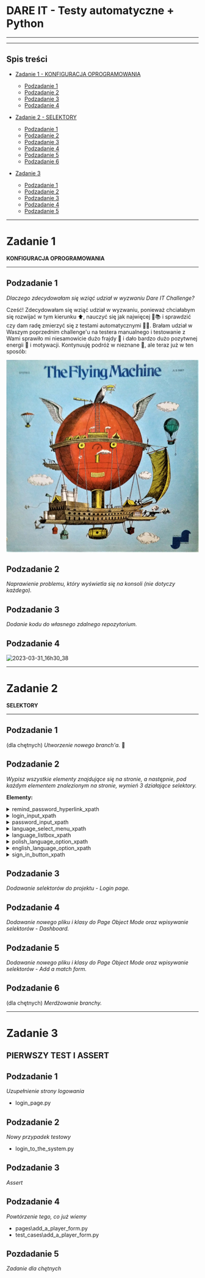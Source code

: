 # DARE IT - Testy automatyczne + Python
---
---
## Spis treści
* [Zadanie 1 - KONFIGURACJA OPROGRAMOWANIA](#zadanie-1)
  * [Podzadanie 1](#podzadanie-1) 
  * [Podzadanie 2](#podzadanie-2)
  * [Podzadanie 3](#podzadanie-3)
  * [Podzadanie 4](#podzadanie-4)

* [Zadanie 2 - SELEKTORY](#zadanie-2)
  * [Podzadanie 1](#podzadanie-1-1)
  * [Podzadanie 2](#podzadanie-2-1)
  * [Podzadanie 3](#podzadanie-3-1)
  * [Podzadanie 4](#podzadanie-4-1)
  * [Podzadanie 5](#podzadanie-5)
  * [Podzadanie 6](#podzadanie-6)
  
* [Zadanie 3](#zadanie-3)
  * [Podzadanie 1](#podzadanie-1-2) 
  * [Podzadanie 2](#podzadanie-2-2)
  * [Podzadanie 3](#podzadanie-3-2)
  * [Podzadanie 4](#podzadanie-4-2)
  * [Podzadanie 5](#podzadanie-5-1)
--- 
# Zadanie 1 
**KONFIGURACJA OPROGRAMOWANIA**

---
## Podzadanie 1
_Dlaczego zdecydowałam się wziąć udział w wyzwaniu Dare IT Challenge?_

Cześć! Zdecydowałam się wziąć udział w wyzwaniu, ponieważ chciałabym się rozwijać w tym kierunku ⬆️, nauczyć się jak 
najwięcej 🦉📚 i sprawdzić czy dam radę zmierzyć się z testami automatycznymi 🤖🤺.
Brałam udział w Waszym poprzednim challenge'u na testera manualnego i
testowanie z Wami sprawiło mi niesamowicie dużo frajdy 🤸 i dało bardzo dużo pozytwnej energii 🔋 i motywacji. 
Kontynuuję podróż w nieznane 🗽, ale teraz już w ten sposób:

![img_3.png](img_3.png)

## Podzadanie 2 
_Naprawienie problemu, który wyświetla się na konsoli (nie dotyczy każdego)._

## Podzadanie 3
_Dodanie kodu do własnego zdalnego repozytorium._

## Podzadanie 4
![2023-03-31_16h30_38](https://user-images.githubusercontent.com/122229411/229150021-6541ef57-bbb3-474c-bf86-b2e858834dbe.png)

---
# Zadanie 2
**SELEKTORY**

---

## Podzadanie 1  
(dla chętnych) 
_Utworzenie nowego branch'a._ 🌲

## Podzadanie 2
_Wypisz wszystkie elementy znajdujące się na stronie, a następnie, pod każdym elementem znalezionym na stronie, wymień 3 działające selektory._


**Elementy:**

<details>
  <summary>remind_password_hyperlink_xpath</summary>
<p>

- ```//a[@tabindex='-1']```
- ```//a[starts-with(@class,'Mui')]```
- ```//form[@class='jss1']//child::a ```
</p>
</details>

<details>
  <summary>login_input_xpath</summary>
<p>

- ```//input[@id='login']```
- ```//input[@type='text' and @name='login']```
- ```//input[starts-with(@id,'log')] ```
</p>
</details>
<details>
  <summary>password_input_xpath</summary>
<p>

- ```//input[@id='password']```
- ```//form[@class='jss1']//descendant::input[@name='password']```
- ```//input[@type='password']```
</p>
</details>
<details>
  <summary>language_select_menu_xpath</summary>
<p>

- ```//div[@tabindex="0"]```
- ```//*[@id="__next"]/form/div/div[2]/div/div```
- ```//input[@value='en']//preceding-sibling::div```
</p>
</details>
<details>
  <summary>language_listbox_xpath</summary>
<p>

- ```//ul```
- ```//ul[@role='listbox']```
- ```//*[@id="menu-"]/div[3]/ul```
</p>
</details>
<details>
  <summary>polish_language_option_xpath</summary>
<p>

- ```//li[@data-value='pl']```
- ```//ul/li[1] ```
- ```//*[@id="menu-"]/div[3]/ul/li[1]```
</p>
</details>
<details>
  <summary>english_language_option_xpath</summary>
<p>

- ```//ul/li[2]```
- ```//li[contains(@data-value,'en')]```
- ```//li[@role='option']//following-sibling::li```
</p>
</details>

<details>
  <summary>sign_in_button_xpath</summary>
<p>

- ```//button[@type='submit']//child::span[1] ```
- ```//span[text()='Sign in']```
- ```//span[@class='MuiButton-label']```
</p>
</details>

## Podzadanie 3
_Dodawanie selektorów do projektu - Login page._

## Podzadanie 4
_Dodawanie nowego pliku i klasy do Page Object Mode oraz wpisywanie selektorów - Dashboard._

## Podzadanie 5
_Dodawanie nowego pliku i klasy do Page Object Mode oraz wpisywanie selektorów - Add a match form._

## Podzadanie 6
(dla chętnych)
_Merdżowanie branchy._

---
# Zadanie 3
PIERWSZY TEST I ASSERT
---
## Podzadanie 1
*Uzupełnienie strony logowania* 
- login_page.py

## Podzadanie 2
*Nowy przypadek testowy*
- login_to_the_system.py

## Podzadanie 3
*Assert*

## Podzadanie 4
*Powtórzenie tego, co już wiemy* 
- pages\add_a_player_form.py
- test_cases\add_a_player_form.py

## Pozdadanie 5
*Zadanie dla chętnych*
